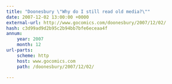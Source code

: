 ```yaml
---
title: "Doonesbury \"Why do I still read old media?\""
date: 2007-12-02 13:00:00 +0000
external-url: http://www.gocomics.com/doonesbury/2007/12/02/
hash: c3d99ad9d2b95c2b94bb7bfe6eceaa4f
annum:
    year: 2007
    month: 12
url-parts:
    scheme: http
    host: www.gocomics.com
    path: /doonesbury/2007/12/02/

---
```



